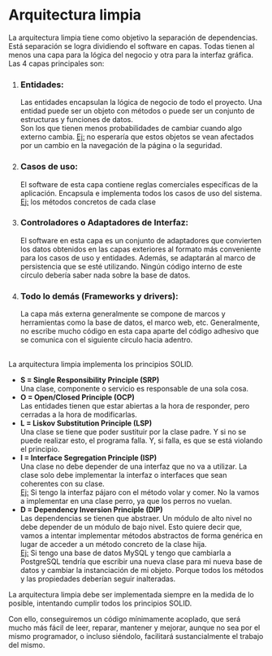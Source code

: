 # Arquitectura limpia

La arquitectura limpia tiene como objetivo la separación de dependencias. Está separación se 
logra dividiendo el software en capas. Todas tienen al menos una capa para la lógica del 
negocio y otra para la interfaz gráfica. Las 4 capas principales son:

1. ### Entidades:  
   Las entidades encapsulan la lógica de negocio de todo el proyecto. Una entidad puede ser
un objeto con métodos o puede ser un conjunto de estructuras y funciones de datos.  
   Son los que tienen menos probabilidades de cambiar cuando algo externo cambia. 
<ins>Ej:</ins> no esperaría que estos objetos se vean afectados por un cambio en la 
navegación de la página o la seguridad.
2. ### Casos de uso:  
   El software de esta capa contiene reglas comerciales específicas de la aplicación. 
Encapsula e implementa todos los casos de uso del sistema. 
<ins>Ej:</ins> los métodos concretos de cada clase
3. ### Controladores o Adaptadores de Interfaz:  
   El software en esta capa es un conjunto de adaptadores que convierten los datos obtenidos
en las capas exteriores al formato más conveniente para los casos de uso y entidades. Además, 
se adaptarán al marco de persistencia que se esté utilizando. Ningún código interno de este 
círculo debería saber nada sobre la base de datos.
4. ### Todo lo demás (Frameworks y drivers):  
   La capa más externa generalmente se compone de marcos y herramientas como la base de 
datos, el marco web, etc. Generalmente, no escribe mucho código en esta capa aparte del 
código adhesivo que se comunica con el siguiente círculo hacia adentro.\
   &nbsp;

La arquitectura limpia implementa los principios SOLID.

- **S = Single Responsibility Principle (SRP)**  
   Una clase, componente o servicio es responsable de una sola cosa.
- **O = Open/Closed Principle (OCP)**  
   Las entidades tienen que estar abiertas a la hora de responder, pero cerradas a la hora 
de modificarlas.
- **L = Liskov Substitution Principle (LSP)**  
   Una clase se tiene que poder sustituir por la clase padre. Y si no se puede realizar esto,
el programa falla. Y, si falla, es que se está violando el principio.
- **I = Interface Segregation Principle (ISP)**  
   Una clase no debe depender de una interfaz que no va a utilizar. La clase solo debe 
implementar la interfaz o interfaces que sean coherentes con su clase.  
  <ins>Ej:</ins> Si tengo la interfaz pájaro con el método volar y comer. No la vamos a 
implementar en una clase perro, ya que los perros no vuelan.
- **D = Dependency Inversion Principle (DIP)**  
   Las dependencias se tienen que abstraer. Un módulo de alto nivel no debe depender de un 
módulo de bajo nivel. Esto quiere decir que, vamos a intentar implementar métodos abstractos 
de forma genérica en lugar de acceder a un método concreto de la clase hija.  
  <ins>Ej:</ins> Si tengo una base de datos MySQL y tengo que cambiarla a PostgreSQL tendría
que escribir una nueva clase para mi nueva base de datos y cambiar la instanciación de mi
objeto. Porque todos los métodos y las propiedades deberían seguir inalteradas.

La arquitectura limpia debe ser implementada siempre en la medida de lo posible, intentando 
cumplir todos los principios SOLID.

Con ello, conseguiremos un código mínimamente acoplado, que será mucho más fácil de leer, 
reparar, mantener y mejorar, aunque no sea por el mismo programador, o incluso siéndolo, 
facilitará sustancialmente el trabajo del mismo.